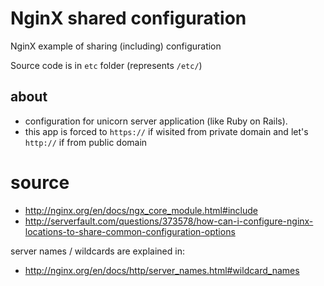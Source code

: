 # NginX shared configuration

NginX example of sharing (including) configuration

Source code is in `etc` folder (represents `/etc/`)

## about

* configuration for unicorn server application (like Ruby on Rails).
* this app is forced to `https://` if wisited from private domain and let's `http://` if from public domain

# source

* http://nginx.org/en/docs/ngx_core_module.html#include
* http://serverfault.com/questions/373578/how-can-i-configure-nginx-locations-to-share-common-configuration-options

server names / wildcards are explained in:

* http://nginx.org/en/docs/http/server_names.html#wildcard_names
